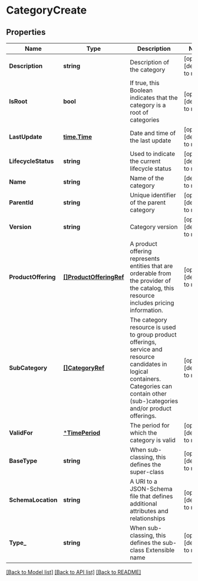 # CategoryCreate

## Properties
Name | Type | Description | Notes
------------ | ------------- | ------------- | -------------
**Description** | **string** | Description of the category | [optional] [default to null]
**IsRoot** | **bool** | If true, this Boolean indicates that the category is a root of categories | [optional] [default to null]
**LastUpdate** | [**time.Time**](time.Time.md) | Date and time of the last update | [optional] [default to null]
**LifecycleStatus** | **string** | Used to indicate the current lifecycle status | [optional] [default to null]
**Name** | **string** | Name of the category | [default to null]
**ParentId** | **string** | Unique identifier of the parent category | [optional] [default to null]
**Version** | **string** | Category version | [optional] [default to null]
**ProductOffering** | [**[]ProductOfferingRef**](ProductOfferingRef.md) | A product offering represents entities that are orderable from the provider of the catalog, this resource includes pricing information. | [optional] [default to null]
**SubCategory** | [**[]CategoryRef**](CategoryRef.md) | The category resource is used to group product offerings, service and resource candidates in logical containers. Categories can contain other (sub-)categories and/or product offerings. | [optional] [default to null]
**ValidFor** | [***TimePeriod**](TimePeriod.md) | The period for which the category is valid | [optional] [default to null]
**BaseType** | **string** | When sub-classing, this defines the super-class | [optional] [default to null]
**SchemaLocation** | **string** | A URI to a JSON-Schema file that defines additional attributes and relationships | [optional] [default to null]
**Type_** | **string** | When sub-classing, this defines the sub-class Extensible name | [optional] [default to null]

[[Back to Model list]](../README.md#documentation-for-models) [[Back to API list]](../README.md#documentation-for-api-endpoints) [[Back to README]](../README.md)


